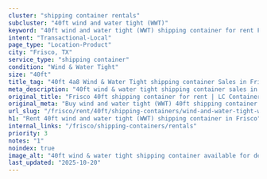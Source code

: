```yaml
---
cluster: "shipping container rentals"
subcluster: "40ft wind and water tight (WWT)"
keyword: "40ft wind and water tight (WWT) shipping container for rent Frisco, TX"
intent: "Transactional-Local"
page_type: "Location-Product"
city: "Frisco, TX"
service_type: "shipping container"
condition: "Wind & Water Tight"
size: "40ft"
title_tag: "40ft 4a8 Wind & Water Tight shipping container Sales in Frisco | LC Container"
meta_description: "40ft wind & water tight shipping container sales in Frisco. Fast delivery, competitive pricing. Serving shipping containers area. Quote ID: YMH. Call (214) 524-4168 for your free quote today."
original_title: "Frisco 40ft shipping container for rent | LC Container"
original_meta: "Buy wind and water tight (WWT) 40ft shipping container rent with local delivery in Frisco, TX. LC Container — local Since 2003. Request a fast quote today."
url_slug: "/frisco/rent/40ft/shipping-containers/wind-and-water-tight-wwt"
h1: "Rent 40ft wind and water tight (WWT) shipping container in Frisco"
internal_links: "/frisco/shipping-containers/rentals"
priority: 3
notes: "1"
noindex: true
image_alt: "40ft wind & water tight shipping container available for delivery in Frisco"
last_updated: "2025-10-20"
---
```


<!-- TODO: Add unique city/inventory copy, images, and internal links here. -->
